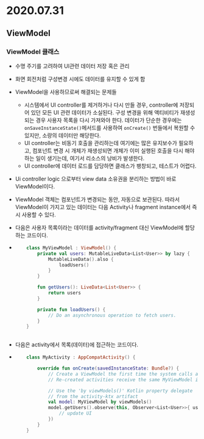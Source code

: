 # 2020.07.31

## ViewModel

### ViewModel 클래스

- 수명 주기를 고려하여 UI관련 데이터 저장 혹은 관리

- 화면 회전처럼 구성변경 시에도 데이터를 유지할 수 있게 함

- ViewModel을 사용하므로써 해결되는 문제들

  - 시스템에서 UI controller를 제거하거나 다시 만들 경우, controller에 저장되어 있던 모든 UI 관련 데이터가 소실된다. 구성 변경을 위해 액티비티가 재생성되는 경우 사용자 목록을 다시 가져와야 한다. 데이터가 단순한 경우에는 `onSaveInstanceState()`메서드를 사용하여 `onCreate()` 번들에서 복원할 수 있지만, 소량의 데이터만 해당한다. 
  - UI controller는 비동기 호출을 관리하는데 여기에는 많은 유지보수가 필요하고, 컴포넌트 변경 시 개체가 재생성되면 개체가 이미 실행된 호출을 다시 해야하는 일이 생기는데, 여기서 리소스의 낭비가 발생한다.
  - UI controller에 데이터 로드를 담당하면 클래스가 팽창되고, 테스트가 어렵다. 

- Ui controller logic 으로부터 view data 소유권을 분리하는 방법이 바로 ViewModel이다. 

- ViewModel 객체는 컴포넌트가 변경되는 동안, 자동으로 보관된다. 따라서 ViewModel이 가지고 있는 데이터는 다음 Activity나 fragment instance에서 즉시 사용할 수 있다. 

- 다음은 사용자 목록이라는 데이터를 activity/fragment 대신 ViewModel에 할당하는 코드이다.

- ```kotlin
      class MyViewModel : ViewModel() {
          private val users: MutableLiveData<List<User>> by lazy {
              MutableLiveData().also {
                  loadUsers()
              }
          }
  
          fun getUsers(): LiveData<List<User>> {
              return users
          }
  
          private fun loadUsers() {
              // Do an asynchronous operation to fetch users.
          }
      }
      
  ```

- 다음은 activity에서 목록(데이터)에 접근하는 코드이다. 

- ```kotlin
      class MyActivity : AppCompatActivity() {
  
          override fun onCreate(savedInstanceState: Bundle?) {
              // Create a ViewModel the first time the system calls an activity's onCreate() method.
              // Re-created activities receive the same MyViewModel instance created by the first activity.
  
              // Use the 'by viewModels()' Kotlin property delegate
              // from the activity-ktx artifact
              val model: MyViewModel by viewModels()
              model.getUsers().observe(this, Observer<List<User>>{ users ->
                  // update UI
              })
          }
      }
      
  ```

